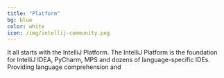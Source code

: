 ```yaml
---
title: "Platform"
bg: blue
color: white
icon: /img/intellij-community.png
---
```


It all starts with the IntelliJ Platform. The IntelliJ Platform is the foundation for IntelliJ IDEA, PyCharm, MPS and dozens of language-specific IDEs. Providing language comprehension and 